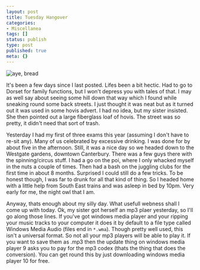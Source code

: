 ```yaml
---
layout: post
title: Tuesday Hangover
categories:
- Miscellanea
tags: []
status: publish
type: post
published: true
meta: {}
---
```

![aye, bread](http://photos1.blogger.com/blogger/5643/2963/320/IMAG0017.jpg)

It's been a few days since I last posted. Lifes been a bit hectic. Had to go to Dorset for family functions, but I won't depress you with tales of that. I may as well say about seeing some hill down that way which I found while sneaking round some back streets. I just thought it was neat but as it turned out it was used in some hovis advert. I had no idea, but my sister insisted. She then pointed out a large fiberglass loaf of hovis. The street was so pretty, it didn't need that sort of trash.

Yesterday I had my first of three exams this year (assuming I don't have to re-sit any). Many of us celebrated by excessive drinking. I was done for by about five in the afternoon. Still, it was a nice day so we headed down to the Westgate gardens, downtown Canterbury. There was a few guys there with the spinning/circus stuff. I had a go on the poi, where I only whacked myself in the nuts a couple of times. Then had a bash on the juggling clubs for the first time in about 8 months. Surprised I could still do a few tricks. To be honest though, I was far to drunk for all that kind of thing. So I headed home with a little help from South East trains and was asleep in bed by 10pm. Very early for me, the night owl that I am.

Anyway, thats enough about my silly day. What usefull webness shall I come up with today. Ok, my sister got herself an mp3 plaer yesterday, so I'll go along those lines. If you've got windows media player and your ripping your music tracks to your computer it does it by default to a file type called Windows Media Audio (files end in `*.wma`). Though pretty well used, this isn't a universal format. So not all your mp3  players will be able to play it. If you want to save them as .mp3 then the update thing on windows media player 9 asks you to pay for the mp3 codex (thats the thing that does the conversion). You can get round this by just downloading windows media player 10 for free.
